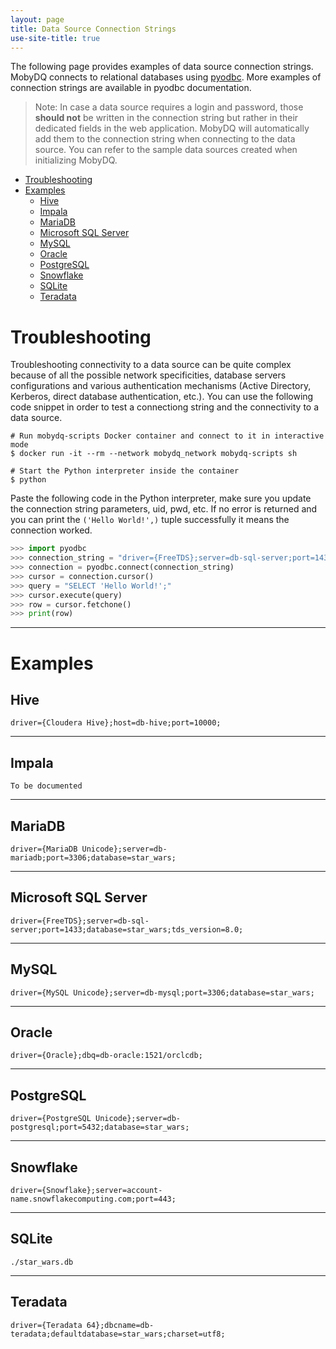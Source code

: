 ```yaml
---
layout: page
title: Data Source Connection Strings
use-site-title: true
---
```


The following page provides examples of data source connection strings. MobyDQ connects to relational databases using [pyodbc](https://github.com/mkleehammer/pyodbc/wiki). More examples of connection strings are available in pyodbc documentation.

> Note: In case a data source requires a login and password, those **should not** be written in the connection string but rather in their dedicated fields in the web application. MobyDQ will automatically add them to the connection string when connecting to the data source. You can refer to the sample data sources created when initializing MobyDQ.

- [Troubleshooting](#troubleshooting)
- [Examples](#examples)
  - [Hive](##hive)
  - [Impala](##impala)
  - [MariaDB](##mariadb)
  - [Microsoft SQL Server](##microsoft-sql-server)
  - [MySQL](##mysql)
  - [Oracle](##oracle)
  - [PostgreSQL](##postgresql)
  - [Snowflake](##snowflake)
  - [SQLite](##sqlite)
  - [Teradata](##teradata)

# Troubleshooting

Troubleshooting connectivity to a data source can be quite complex because of all the possible network specificities, database servers configurations and various authentication mechanisms (Active Directory, Kerberos, direct database authentication, etc.). You can use the following code snippet in order to test a connectiong string and the connectivity to a data source.

```shell
# Run mobydq-scripts Docker container and connect to it in interactive mode
$ docker run -it --rm --network mobydq_network mobydq-scripts sh

# Start the Python interpreter inside the container
$ python
```

Paste the following code in the Python interpreter, make sure you update the connection string parameters, uid, pwd, etc. If no error is returned and you can print the `('Hello World!',)` tuple successfully it means the connection worked.

```python
>>> import pyodbc
>>> connection_string = "driver={FreeTDS};server=db-sql-server;port=1433;database=star_wars;tds_version=8.0;uid=sa;pwd=1234-abcd"
>>> connection = pyodbc.connect(connection_string)
>>> cursor = connection.cursor()
>>> query = "SELECT 'Hello World!';"
>>> cursor.execute(query)
>>> row = cursor.fetchone()
>>> print(row)
```

---

# Examples

## Hive

```
driver={Cloudera Hive};host=db-hive;port=10000;
```

---

## Impala

```
To be documented
```

---

## MariaDB

```
driver={MariaDB Unicode};server=db-mariadb;port=3306;database=star_wars;
```

---

## Microsoft SQL Server

```
driver={FreeTDS};server=db-sql-server;port=1433;database=star_wars;tds_version=8.0;
```

---

## MySQL

```
driver={MySQL Unicode};server=db-mysql;port=3306;database=star_wars;
```

---

## Oracle

```
driver={Oracle};dbq=db-oracle:1521/orclcdb;
```

---

## PostgreSQL

```
driver={PostgreSQL Unicode};server=db-postgresql;port=5432;database=star_wars;
```

---

## Snowflake

```
driver={Snowflake};server=account-name.snowflakecomputing.com;port=443;
```

---

## SQLite

```
./star_wars.db
```

---

## Teradata

```
driver={Teradata 64};dbcname=db-teradata;defaultdatabase=star_wars;charset=utf8;
```

